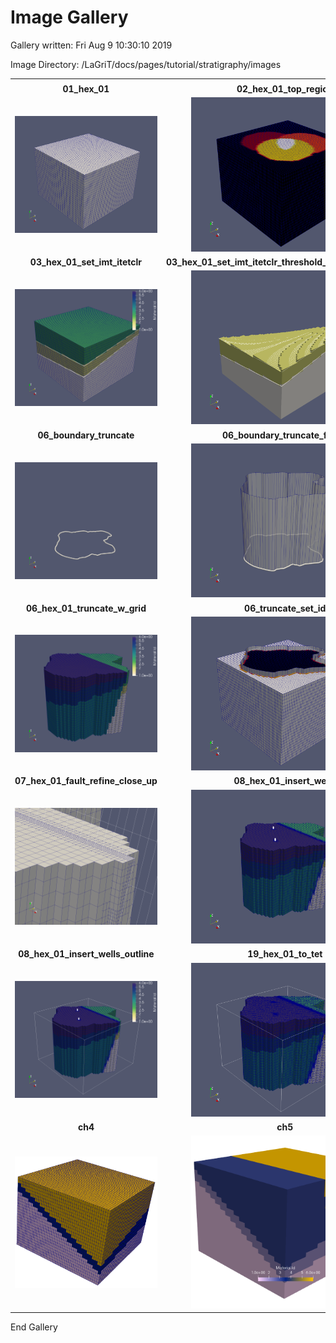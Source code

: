 # Image Gallery 

Gallery written: Fri Aug  9 10:30:10 2019

Image Directory: /LaGriT/docs/pages/tutorial/stratigraphy/images


|  |  |  |   | 
| :---: | :---: | :---: | :---:  | 
|  |  |  |   | 
|  **01\_hex\_01** |  **02\_hex\_01\_top\_region** |  **03\_hex\_01\_2surfs** |  **03\_hex\_01\_2surfs\_b**  | 
| <img width="300" src="01_hex_01.png"> | <img width="300" src="02_hex_01_top_region.png"> | <img width="300" src="03_hex_01_2surfs.png"> | <img width="300" src="03_hex_01_2surfs_b.png">  | 
|  **03\_hex\_01\_set\_imt\_itetclr** |  **03\_hex\_01\_set\_imt\_itetclr\_threshold\_remove\_material3** |  **05\_fault\_objects** |  **05\_hex\_01\_fault\_imt\_itetclr**  | 
| <img width="300" src="03_hex_01_set_imt_itetclr.png"> | <img width="300" src="03_hex_01_set_imt_itetclr_threshold_remove_material3.png"> | <img width="300" src="05_fault_objects.png"> | <img width="300" src="05_hex_01_fault_imt_itetclr.png">  | 
|  **06\_boundary\_truncate** |  **06\_boundary\_truncate\_fence** |  **06\_hex\_01\_truncate** |  **06\_hex\_01\_truncate\_close\_up**  | 
| <img width="300" src="06_boundary_truncate.png"> | <img width="300" src="06_boundary_truncate_fence.png"> | <img width="300" src="06_hex_01_truncate.png"> | <img width="300" src="06_hex_01_truncate_close_up.png">  | 
|  **06\_hex\_01\_truncate\_w\_grid** |  **06\_truncate\_set\_id** |  **06\_truncate\_set\_id\_close\_up** |  **07\_hex\_01\_fault\_refine**  | 
| <img width="300" src="06_hex_01_truncate_w_grid.png"> | <img width="300" src="06_truncate_set_id.png"> | <img width="300" src="06_truncate_set_id_close_up.png"> | <img width="300" src="07_hex_01_fault_refine.png">  | 
|  **07\_hex\_01\_fault\_refine\_close\_up** |  **08\_hex\_01\_insert\_wells** |  **08\_hex\_01\_insert\_wells\_close\_up** |  **08\_hex\_01\_insert\_wells\_dfield\_wells**  | 
| <img width="300" src="07_hex_01_fault_refine_close_up.png"> | <img width="300" src="08_hex_01_insert_wells.png"> | <img width="300" src="08_hex_01_insert_wells_close_up.png"> | <img width="300" src="08_hex_01_insert_wells_dfield_wells.png">  | 
|  **08\_hex\_01\_insert\_wells\_outline** |  **19\_hex\_01\_to\_tet** |  **ch1** |  **ch2\_transparent\_cbar**  | 
| <img width="300" src="08_hex_01_insert_wells_outline.png"> | <img width="300" src="19_hex_01_to_tet.png"> | <img width="300" src="ch1.png"> | <img width="300" src="ch2_transparent_cbar.png">  | 
|  **ch4** |  **ch5**  | 
| <img width="300" src="ch4.png"> | <img width="300" src="ch5.png">  | 


End Gallery

